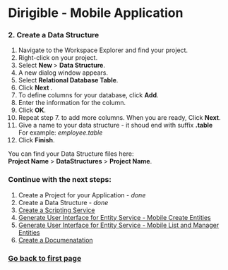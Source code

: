 # Dirigible - Mobile Application

###  2. Create a Data Structure

1. Navigate to the Workspace Explorer and find your project.
2. Right-click on your project. 
3. Select <b> New </b> > <b>Data Structure</b>.
4. A new dialog window appears. 
5. Select <b>Relational Database Table</b>. 
6. Click <b> Next </b>.
7. To define columns for your database, click <b>Add</b>.
8. Enter the information for the column.
9. Click <b>OK</b>. 
10. Repeat step 7. to add more columns. When you are ready,  Click <b>Next</b>.
11. Give a name to your data structure - it shoud end with suffix <b>.table</b> <br>For example: <i>employee.table</i>
12. Click <b>Finish</b>.

You can find your Data Structure files here: <br>
<b>Project Name</b> > <b>DataStructures</b> > <b>Project Name</b>.


### Continue with the next steps:

1. Create a Project for your Application - <i>done</i>
2. Create a Data Structure -  <i>done</i>
3. [Create a Scripting Service][3]
4. [Generate User Interface for Entity Service -  Mobile Create Entities][4]
5. [Generate User Interface for Entity Service -  Mobile List and Manager Entities][5]
6. [Create a Documenatation][6]

### [Go back to first page][7]


[3]:https://github.com/dirigiblelabs/curriculum/blob/master/PerihanAsanova/ScriptingService.md
[4]:https://github.com/dirigiblelabs/curriculum/blob/master/PerihanAsanova/UIEntity.md
[5]:https://github.com/dirigiblelabs/curriculum/blob/master/PerihanAsanova/UIManager.md
[6]:https://github.com/dirigiblelabs/curriculum/blob/master/PerihanAsanova/Doc.md
[7]:https://github.com/dirigiblelabs/curriculum/blob/master/PerihanAsanova/Documentation.md